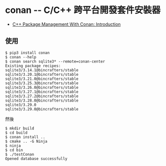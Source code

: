 # conan -- C/C++ 跨平台開發套件安裝器

* [C++ Package Management With Conan: Introduction](https://medium.com/@ilyas.hamadouche/c-package-management-with-conan-introduction-8c7bd928c009)


## 使用

```
$ pip3 install conan
$ conan --help
$ conan search sqlite3* --remote=conan-center
Existing package recipes:
sqlite3/3.14.1@bincrafters/stable
sqlite3/3.20.1@bincrafters/stable
sqlite3/3.21.0@bincrafters/stable
sqlite3/3.25.3@bincrafters/stable
sqlite3/3.26.0@bincrafters/stable
sqlite3/3.27.1@bincrafters/stable
sqlite3/3.27.2@bincrafters/stable
sqlite3/3.28.0@bincrafters/stable
sqlite3/3.29.0
sqlite3/3.29.0@bincrafters/stable

```

然後

```
$ mkdir build
$ cd build
$ conan install ..
$ cmake .. -G Ninja
$ ninja
$ cd bin
$ ./testConan
Opened database successfully
```

